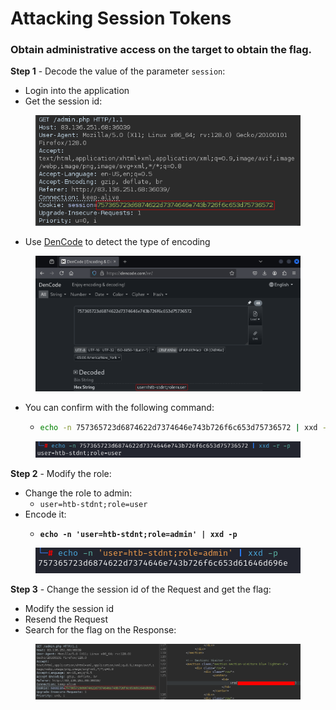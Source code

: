 # Attacking Session Tokens

### Obtain administrative access on the target to obtain the flag.

**Step 1** - Decode the value of the parameter `session`:

* Login into the application
* Get the session id:

<figure><img src="../../../.gitbook/assets/image (14).png" alt=""><figcaption></figcaption></figure>

* Use [DenCode](https://dencode.com/en/) to detect the type of encoding

<figure><img src="../../../.gitbook/assets/image (15).png" alt=""><figcaption></figcaption></figure>

* You can confirm with the following command:
  * ```bash
    echo -n 757365723d6874622d7374646e743b726f6c653d75736572 | xxd -r -p
    ```

<figure><img src="../../../.gitbook/assets/image (16).png" alt=""><figcaption></figcaption></figure>

**Step 2** - Modify the role:

* Change the role to admin:
  * `user=htb-stdnt;role=user`
* Encode it:
  * <pre class="language-bash"><code class="lang-bash"><strong>echo -n 'user=htb-stdnt;role=admin' | xxd -p
    </strong></code></pre>

<figure><img src="../../../.gitbook/assets/image (17).png" alt=""><figcaption></figcaption></figure>

**Step 3** - Change the session id of the Request and get the flag:

* Modify the session id
* Resend the Request
* Search for the flag on the Response:

<figure><img src="../../../.gitbook/assets/image (18).png" alt=""><figcaption></figcaption></figure>

